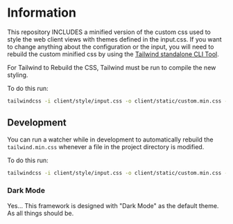 # Information

This repository INCLUDES a minified version of the custom css used to style the web client views with themes defined in the input.css. If you want to change anything about the configuration or the input, you will need to rebuild the custom minified css by using the [Tailwind standalone CLI Tool](https://github.com/tailwindlabs/tailwindcss/releases).

For Tailwind to Rebuild the CSS, Tailwind must be run to compile the new styling.

To do this run:

```bash
tailwindcss -i client/style/input.css -o client/static/custom.min.css --minify
```

## Development

You can run a watcher while in development to automatically rebuild the `tailwind.min.css` whenever a file in the project directory is modified.

To do this run:

```bash
tailwindcss -i client/style/input.css -o client/static/custom.min.css --watch --minify
```

### Dark Mode

Yes... This framework is designed with "Dark Mode" as the default theme. As all things should be.
